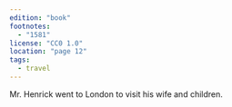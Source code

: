 ```yaml
---
edition: "book"
footnotes:
  - "1581"
license: "CC0 1.0"
location: "page 12"
tags:
  - travel
---
```

Mr. Henrick went to London to visit his wife and children.
